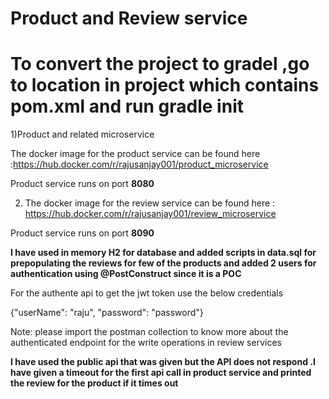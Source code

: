 # Product and Review service

# To convert the project to gradel ,go to location in project which contains pom.xml and run gradle init 


1)Product and related microservice

  The docker image for the product service can be found here :https://hub.docker.com/r/rajusanjay001/product_microservice

  Product service runs on port **8080**



2) The docker image for the review service can be found here : https://hub.docker.com/r/rajusanjay001/review_microservice

  Product service runs on port **8090**
  
 **I have used in memory H2 for database and added scripts in data.sql for prepopulating the reviews for few of the products  and added 2 users for authentication using @PostConstruct since it is a POC** 

  For the authente api to get the jwt token  use the below credentials

{"userName": "raju",
"password": "password"}
  
  
  Note: please import the postman collection to know more about the authenticated endpoint for the write operations in review services
  
  **I have used the public api that was given but the API does not respond .I have given a timeout for the first api call in product service and printed the review for the product if it times out**
